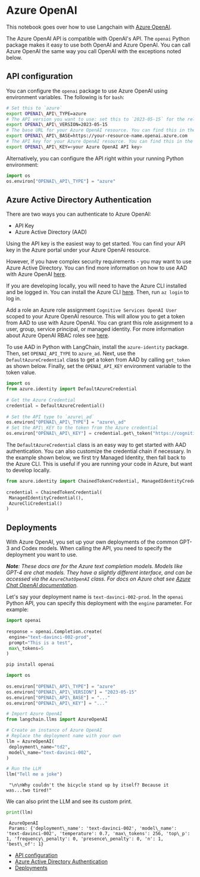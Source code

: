 # Azure OpenAI

This notebook goes over how to use Langchain with [Azure OpenAI](https://aka.ms/azure-openai).

The Azure OpenAI API is compatible with OpenAI's API. The `openai` Python package makes it easy to use both OpenAI and Azure OpenAI. You can call Azure OpenAI the same way you call OpenAI with the exceptions noted below.

## API configuration[​](#api-configuration "Direct link to API configuration")

You can configure the `openai` package to use Azure OpenAI using environment variables. The following is for `bash`:

```bash
# Set this to `azure`  
export OPENAI\_API\_TYPE=azure  
# The API version you want to use: set this to `2023-05-15` for the released version.  
export OPENAI\_API\_VERSION=2023-05-15  
# The base URL for your Azure OpenAI resource. You can find this in the Azure portal under your Azure OpenAI resource.  
export OPENAI\_API\_BASE=https://your-resource-name.openai.azure.com  
# The API key for your Azure OpenAI resource. You can find this in the Azure portal under your Azure OpenAI resource.  
export OPENAI\_API\_KEY=<your Azure OpenAI API key>  

```

Alternatively, you can configure the API right within your running Python environment:

```python
import os  
os.environ["OPENAI\_API\_TYPE"] = "azure"  

```

## Azure Active Directory Authentication[​](#azure-active-directory-authentication "Direct link to Azure Active Directory Authentication")

There are two ways you can authenticate to Azure OpenAI:

- API Key
- Azure Active Directory (AAD)

Using the API key is the easiest way to get started. You can find your API key in the Azure portal under your Azure OpenAI resource.

However, if you have complex security requirements - you may want to use Azure Active Directory. You can find more information on how to use AAD with Azure OpenAI [here](https://learn.microsoft.com/en-us/azure/ai-services/openai/how-to/managed-identity).

If you are developing locally, you will need to have the Azure CLI installed and be logged in. You can install the Azure CLI [here](https://docs.microsoft.com/en-us/cli/azure/install-azure-cli). Then, run `az login` to log in.

Add a role an Azure role assignment `Cognitive Services OpenAI User` scoped to your Azure OpenAI resource. This will allow you to get a token from AAD to use with Azure OpenAI. You can grant this role assignment to a user, group, service principal, or managed identity. For more information about Azure OpenAI RBAC roles see [here](https://learn.microsoft.com/en-us/azure/ai-services/openai/how-to/role-based-access-control).

To use AAD in Python with LangChain, install the `azure-identity` package. Then, set `OPENAI_API_TYPE` to `azure_ad`. Next, use the `DefaultAzureCredential` class to get a token from AAD by calling `get_token` as shown below. Finally, set the `OPENAI_API_KEY` environment variable to the token value.

```python
import os  
from azure.identity import DefaultAzureCredential  
  
# Get the Azure Credential  
credential = DefaultAzureCredential()  
  
# Set the API type to `azure\_ad`  
os.environ["OPENAI\_API\_TYPE"] = "azure\_ad"  
# Set the API\_KEY to the token from the Azure credential  
os.environ["OPENAI\_API\_KEY"] = credential.get\_token("https://cognitiveservices.azure.com/.default").token  

```

The `DefaultAzureCredential` class is an easy way to get started with AAD authentication. You can also customize the credential chain if necessary. In the example shown below, we first try Managed Identity, then fall back to the Azure CLI. This is useful if you are running your code in Azure, but want to develop locally.

```python
from azure.identity import ChainedTokenCredential, ManagedIdentityCredential, AzureCliCredential  
  
credential = ChainedTokenCredential(  
 ManagedIdentityCredential(),  
 AzureCliCredential()  
)  

```

## Deployments[​](#deployments "Direct link to Deployments")

With Azure OpenAI, you set up your own deployments of the common GPT-3 and Codex models. When calling the API, you need to specify the deployment you want to use.

***Note**: These docs are for the Azure text completion models. Models like GPT-4 are chat models. They have a slightly different interface, and can be accessed via the `AzureChatOpenAI` class. For docs on Azure chat see [Azure Chat OpenAI documentation](/docs/integrations/chat/azure_chat_openai).*

Let's say your deployment name is `text-davinci-002-prod`. In the `openai` Python API, you can specify this deployment with the `engine` parameter. For example:

```python
import openai  
  
response = openai.Completion.create(  
 engine="text-davinci-002-prod",  
 prompt="This is a test",  
 max\_tokens=5  
)  

```

```bash
pip install openai  

```

```python
import os  
  
os.environ["OPENAI\_API\_TYPE"] = "azure"  
os.environ["OPENAI\_API\_VERSION"] = "2023-05-15"  
os.environ["OPENAI\_API\_BASE"] = "..."  
os.environ["OPENAI\_API\_KEY"] = "..."  

```

```python
# Import Azure OpenAI  
from langchain.llms import AzureOpenAI  

```

```python
# Create an instance of Azure OpenAI  
# Replace the deployment name with your own  
llm = AzureOpenAI(  
 deployment\_name="td2",  
 model\_name="text-davinci-002",  
)  

```

```python
# Run the LLM  
llm("Tell me a joke")  

```

```text
 "\n\nWhy couldn't the bicycle stand up by itself? Because it was...two tired!"  

```

We can also print the LLM and see its custom print.

```python
print(llm)  

```

```text
 AzureOpenAI  
 Params: {'deployment\_name': 'text-davinci-002', 'model\_name': 'text-davinci-002', 'temperature': 0.7, 'max\_tokens': 256, 'top\_p': 1, 'frequency\_penalty': 0, 'presence\_penalty': 0, 'n': 1, 'best\_of': 1}  

```

- [API configuration](#api-configuration)
- [Azure Active Directory Authentication](#azure-active-directory-authentication)
- [Deployments](#deployments)
